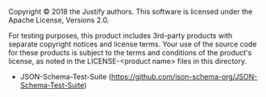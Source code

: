 Copyright &copy; 2018 the Justify authors. 
This software is licensed under the Apache License, Versions 2.0.

For testing purposes, this product includes 3rd-party products with separate copyright notices and license terms. Your use of the source code for these products is subject to the terms and conditions of the product's license, as noted in the LICENSE-&lt;product name&gt; files in this directory.

* JSON-Schema-Test-Suite (https://github.com/json-schema-org/JSON-Schema-Test-Suite)
